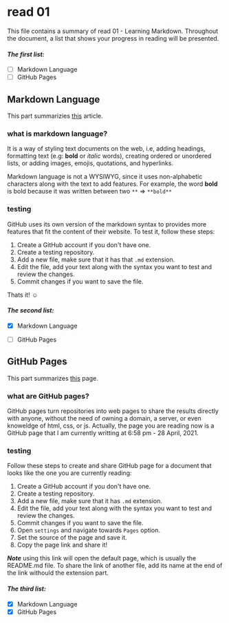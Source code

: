 # read 01
This file contains a summary of read 01 - Learning Markdown. Throughout the document, a list that shows your progress in reading will be presented. 

#### *The first list:* 
- [ ] Markdown Language 
- [ ] GitHub Pages 

## Markdown Language 
This part summarizies [this](https://guides.github.com/features/mastering-markdown/) article. 


### what is markdown language? 
It is a way of styling text documents on the web, i.e, adding headings, formatting text (e.g: **bold** or *italic* words), creating ordered or unordered lists, or adding images, emojis, quotations, and hyperlinks. 

Markdown language is not a WYSIWYG, since it uses non-alphabetic characters along with the text to add features. For example, the word **bold** is bold because it was written between two `**` => `**bold**`

### testing 
GitHub uses its own version of the markdown syntax to provides more features that fit the content of their website. To test it, follow these steps: 
1. Create a GitHub account if you don't have one. 
2. Create a testing repository. 
3. Add a new file, make sure that it has that `.md` extension. 
4. Edit the file, add your text along with the syntax you want to test and review the changes. 
5. Commit changes if you want to save the file. 

Thats it! :relaxed:	

#### *The second list:*
- [x] Markdown Language 
- [ ] GitHub Pages 


## GitHub Pages 
This part summarizes [this](https://pages.github.com/) page. 

### what are GitHub pages? 
GitHub pages turn repositories into web pages to share the results directly with anyone, without the need of owning a domain, a server, or even knoweldge of html, css, or js. Actually, the page you are reading now is a GitHub page that I am currently writting at 6:58 pm - 28 April, 2021. 

### testing 
Follow these steps to create and share GitHub page for a document that looks like the one you are currently reading:  
1. Create a GitHub account if you don't have one. 
2. Create a testing repository. 
3. Add a new file, make sure that it has `.md` extension. 
4. Edit the file, add your text along with the syntax you want to test and review the changes. 
5. Commit changes if you want to save the file. 
6. Open `settings` and navigate towards `Pages` option. 
7. Set the source of the page and save it. 
8. Copy the page link and share it! 

_**Note**_ using this link will open the default page, which is usually the README.md file. To share the link of another file, add its name at the end of the link withould the extension part.


#### *The third list:* 
- [x] Markdown Language 
- [x] GitHub Pages 
